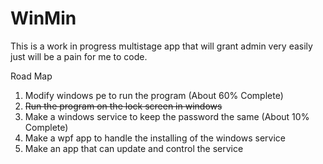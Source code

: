 # WinMin

This is a work in progress multistage app that will grant admin very easily just will be a pain for me to code.

Road Map
1. Modify windows pe to run the program (About 60% Complete)
2. ~~Run the program on the lock screen in windows~~
3. Make a windows service to keep the password the same (About 10% Complete)
4. Make a wpf app to handle the installing of the windows service
5. Make an app that can update and control the service

